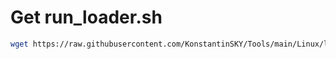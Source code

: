 
# Get run_loader.sh
```bash
wget https://raw.githubusercontent.com/KonstantinSKY/Tools/main/Linux/loader.sh | bash loader.sh
```